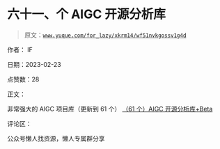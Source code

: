 # 六十一、个 AIGC 开源分析库

> 原文：[`www.yuque.com/for_lazy/xkrm14/wf51nvkgossv1g4d`](https://www.yuque.com/for_lazy/xkrm14/wf51nvkgossv1g4d)



作者： IF



日期：2023-02-23



点赞数：28

<ne-card data-card-name="hr" data-card-type="block" id="UQdBd" data-event-boundary="card">

正文：



非常强大的 AIGC 项目库（更新到 61 个） [（61 个）AIGC 开源分析库+Beta](https://docs.qq.com/sheet/DRE5jalZKeVZzQlFj?tab=BB08J2)

<ne-card data-card-name="hr" data-card-type="block" id="lyPmZ" data-event-boundary="card">

评论区：

<ne-card data-card-name="hr" data-card-type="block" id="WHii9" data-event-boundary="card">

公众号懒人找资源，懒人专属群分享

</ne-card></ne-card></ne-card>